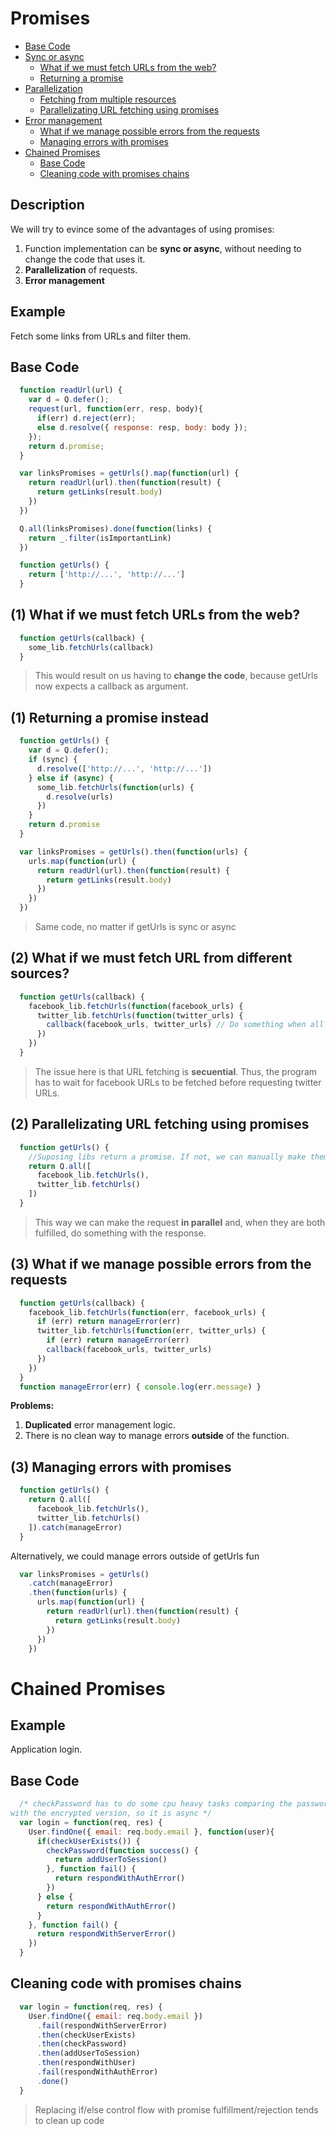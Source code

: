 # Promises
  * [Base Code](#base-code)
  * [Sync or async](#change-to-callback)
    * [What if we must fetch URLs from the web?](#change-to-callback)
    * [Returning a promise](#returning-a-promise)
  * [Parallelization](#from-different-sources)
    * [Fetching from multiple resources](#from-different-sources)
    * [Parallelizating URL fetching using promises](#parallelizating)
  * [Error management](#manage-errors)
    * [What if we manage possible errors from the requests](#manage-errors)
    * [Managing errors with promises](#manage-errors)
  * [Chained Promises](#chained-promises)
    * [Base Code](#base-code)
    * [Cleaning code with promises chains](#cleaning-code-chains)

## Description
We will try to evince some of the advantages of using promises:

  1. Function implementation can be **sync or async**, without needing to change the code that uses it.
  2. **Parallelization** of requests.
  3. **Error management**

## Example
Fetch some links from URLs and filter them.
## Base Code
```javascript
  function readUrl(url) {
    var d = Q.defer();
    request(url, function(err, resp, body){
      if(err) d.reject(err);
      else d.resolve({ response: resp, body: body });
    });
    return d.promise;
  }

  var linksPromises = getUrls().map(function(url) {
    return readUrl(url).then(function(result) {
      return getLinks(result.body)
    })
  })

  Q.all(linksPromises).done(function(links) {
    return _.filter(isImportantLink)
  })

  function getUrls() {
    return ['http://...', 'http://...']
  }
```
## <a name="change-to-callback"></a> (1) What if we must fetch URLs from the web?
```javascript
  function getUrls(callback) {
    some_lib.fetchUrls(callback)
  }
```
> This would result on us having to **change the code**, because getUrls now expects a callback as argument.

## <a name="returning-a-promise"></a> (1) Returning a promise instead
```javascript
  function getUrls() {
    var d = Q.defer();
    if (sync) {
      d.resolve(['http://...', 'http://...'])
    } else if (async) {
      some_lib.fetchUrls(function(urls) {
        d.resolve(urls)
      })
    }
    return d.promise
  }

  var linksPromises = getUrls().then(function(urls) {
    urls.map(function(url) {
      return readUrl(url).then(function(result) {
        return getLinks(result.body)
      })
    })
  })
```
> Same code, no matter if getUrls is sync or async

## <a name="from-different-sources"></a> (2) What if we must fetch URL from different sources?
```javascript
  function getUrls(callback) {
    facebook_lib.fetchUrls(function(facebook_urls) {
      twitter_lib.fetchUrls(function(twitter_urls) {
        callback(facebook_urls, twitter_urls) // Do something when all URLs are fetched
      })
    })
  }
```
> The issue here is that URL fetching is **secuential**. Thus, the program has to wait for facebook URLs to be fetched before requesting twitter URLs.

## <a name="parallelizating"></a> (2) Parallelizating URL fetching using promises
```javascript
  function getUrls() {
    //Suposing libs return a promise. If not, we can manually make them return a promise
    return Q.all([
      facebook_lib.fetchUrls(),
      twitter_lib.fetchUrls()
    ])
  }
```
>This way we can make the request **in parallel** and, when they are both fulfilled, do something with the response.

## <a name="manage-errors"></a> (3) What if we manage possible errors from the requests
```javascript
  function getUrls(callback) {
    facebook_lib.fetchUrls(function(err, facebook_urls) {
      if (err) return manageError(err)
      twitter_lib.fetchUrls(function(err, twitter_urls) {
        if (err) return manageError(err)
        callback(facebook_urls, twitter_urls)
      })
    })
  }
  function manageError(err) { console.log(err.message) }
```
**Problems:**
  1. **Duplicated** error management logic.
  2. There is no clean way to manage errors **outside** of the function.

## <a name="manage-errors-promises"></a> (3) Managing errors with promises
```javascript
  function getUrls() {
    return Q.all([
      facebook_lib.fetchUrls(),
      twitter_lib.fetchUrls()
    ]).catch(manageError)
  }
```
  Alternatively, we could manage errors outside of getUrls fun
```javascript
  var linksPromises = getUrls()
    .catch(manageError)
    .then(function(urls) {
      urls.map(function(url) {
        return readUrl(url).then(function(result) {
          return getLinks(result.body)
        })
      })
    })
```
# Chained Promises
## Example
Application login.
## Base Code
```javascript
  /* checkPassword has to do some cpu heavy tasks comparing the password 
with the encrypted version, so it is async */
  var login = function(req, res) {
    User.findOne({ email: req.body.email }, function(user){
      if(checkUserExists()) {     
        checkPassword(function success() {
          return addUserToSession()
        }, function fail() {
          return respondWithAuthError()
        })
      } else {
        return respondWithAuthError()
      }
    }, function fail() {
      return respondWithServerError()
    })
  }
```
## <a name="cleaning-code-chains"></a> Cleaning code with promises chains
```javascript
  var login = function(req, res) {
    User.findOne({ email: req.body.email })
      .fail(respondWithServerError)
      .then(checkUserExists)
      .then(checkPassword)
      .then(addUserToSession)
      .then(respondWithUser)
      .fail(respondWithAuthError)
      .done()
  }
```
> Replacing if/else control flow with promise fulfillment/rejection tends to clean up code